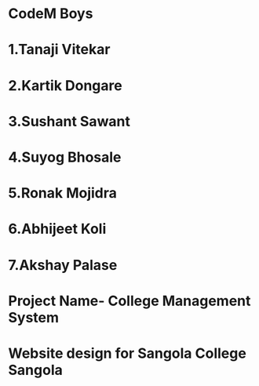 # CodeM Boys
# 1.Tanaji Vitekar
# 2.Kartik Dongare
# 3.Sushant Sawant
# 4.Suyog Bhosale
# 5.Ronak Mojidra
# 6.Abhijeet Koli
# 7.Akshay Palase

# Project Name- College Management System
# Website design for Sangola College Sangola